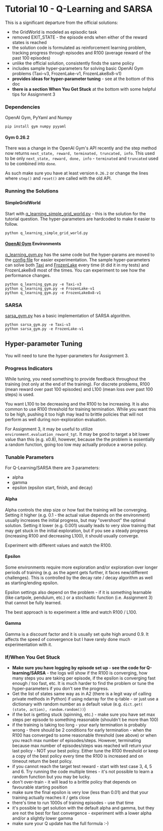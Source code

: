 # Tutorial 10 - Q-Learning and SARSA

This is a significant departure from the official solutions:

- the GridWorld is modeled as episodic task
- removed EXIT_STATE - the episode ends when either of the reward states is reached
- the solution code is formulated as reinforcement learning problem, tracking progress through episodes and R100 (average reward of the past 100 episodes)
- unlike the official solution, consistently finds the same policy
- includes sample hyper-parameters for solving basic OpenAI Gym problems (Taxi-v3, FrozenLake-v1, FrozenLake8x8-v1)
- __provides ideas for hyper-parameter tuning__ - see at the bottom of this doc
- __there is a section When You Get Stuck__ at the bottom with some helpful tips for Assignment 3

### Dependencies
OpenAI Gym, PyYaml and Numpy

    pip install gym numpy pyyaml

#### Gym 0.26.2
There was a change in the OpenAI Gym's API recently and the step method now returns `next_state, reward, terminated, truncated, info`.
This used to be only `next_state, reward, done, info` - `terminated` and `truncated` used to be combined into `done`.

As such make sure you have at least version `0.26.2` or change the lines where `step()` and `reset()` are called with the old API.

### Running the Solutions

#### SimpleGridWorld

Start with [q_learning_simple_grid_world.py](q_learning_simple_grid_world.py) - this is the solution for the tutorial question.
The hyper-parameters are hardcoded to make it easier to follow.

    python q_learning_simple_grid_world.py

#### [OpenAI Gym](https://www.gymlibrary.dev/) Environments

[q_learning_gym.py](q_learning_gym.py) has the same code but the hyper-params are moved to the [config file](config/q-learning.yaml) for easier experimentation.
The sample hyper-parameters can solve both [Taxi](https://www.gymlibrary.dev/environments/toy_text/taxi/) and [FrozenLake](https://www.gymlibrary.dev/environments/toy_text/frozen_lake/) every time (it did it in my tests) and FrozenLake8x8 most of the times.
You can experiment to see how the performance changes.

    python q_learning_gym.py -e Taxi-v3
    python q_learning_gym.py -e FrozenLake-v1
    python q_learning_gym.py -e FrozenLake8x8-v1

### SARSA
[sarsa_gym.py](sarsa_gym.py) has a basic implementation of SARSA algorithm.

    python sarsa_gym.py -e Taxi-v3
    python sarsa_gym.py -e FrozenLake-v1

## Hyper-parameter Tuning
You will need to tune the hyper-parameters for Assignment 3.

### Progress Indicators
While tuning, you need something to provide feedback throughout the training (not only at the end of the training).
For discrete problems, R100 (mean reward over past 100 episodes) and L100 (mean loss over past 100 steps) is used.

You want L100 to be decreasing and the R100 to be increasing.
It is also common to use R100 threshold for training termination. While you want this to be high, pushing it too high may lead to brittle policies that will not perform as well during non-exploration evaluation.

For Assignment 3, it may be useful to utilize `environment.evaluation_reward_tgt`. It may be good to target a bit lower value than this (e.g. x0.8), however, because the the problem is essentially a random function, going too low may actually produce a worse policy.

### Tunable Parameters
For Q-Learning/SARSA there are 3 parameters:
- alpha
- gamma
- epsilon (epsilon start, finish, and decay)

#### Alpha
Alpha controls the step size or how fast the training will be converging.
Setting it higher (e.g. 0.1 - the actual value depends on the environment) usually increases the initial progress, but may "overshoot" the optimal solution.
Setting it lower (e.g. 0.001) usually leads to very slow training that may get stuck in the initial exploration, but if you see a steady progress (increasing R100 and decreasing L100), it should usually converge.

Experiment with different values and watch the R100.

#### Epsilon
Some environments require more exploration and/or exploration over longer periods of training (e.g. as the agent gets further, it faces new/different challenges).
This is controlled by the decay rate / decay algorithm as well as starting/ending epsilon.

Epsilon settings also depend on the problem - if it is something learnable (like cartpole, pendulum, etc.) or a stochastic function (i.e. Assignment 3) that cannot be fully learned.

The best approach is to experiment a little and watch R100 / L100.

#### Gamma
Gamma is a discount factor and it is usually set quite high around 0.9. It affects the speed of convergence but I have rarely done much experimentation with it.

### If/When You Get Stuck
- __Make sure you have logging by episode set up - see the code for Q-learning/SARSA__ - the logs will show if the R100 is converging, how many steps you are taking per episode, if the epsilon is converging fast enough / too fast, etc. It is much harder to find the problem or tune the hyper-parameters if you don't see the progress.
- Get the list of states same way as in A2 (there is a legit way of calling private methods in Python) if using ndarray for the q-table - or just use a dictionary with random number as a default value (e.g. `dict.get( (state, action), random.random())`)
- if the bot is getting stuck (spinning, etc.) - make sure you have set max steps per episode to something reasonable (shouldn't be more than 100)
- if the training is taking too long - your early termination is probably wrong - there should be 2 conditions for early termination - when the R100 has converged to some reasonable threshold (see above) or when you reach max number of episodes/steps. However, terminating because max number of episodes/steps was reached will return your last policy - NOT your best policy. Either tune the R100 threshold or keep a copy of the best policy every time the R100 is increased and on timeout return the best policy.
- if you cannot reach the target test reward - start with test case 3, 4, 5 and 6. Try running the code multiple times - it's not possible to learn a random function but you may be lucky.
- don't over-train - it will lead to a brittle policy that depends on favourable starting position
- make sure the final epsilon is very low (less than 0.01) and that your training actually reaches it / gets close
- there's time to run 1000s of training episodes - use that time
- it's possible to get solution with the default alpha and gamma, but they are not the best for fast convergence - experiment with a lower alpha and/or a slightly lower gamma
- make sure your Q update has the full formula :-)